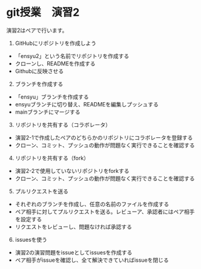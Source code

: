 # git授業　演習2
演習2はペアで行います。

1. GitHubにリポジトリを作成しよう
- 「ensyu2」という名前でリポジトリを作成する
- クローンし、READMEを作成する
- Githubに反映させる

2. ブランチを作成する
- 「ensyu」ブランチを作成する
- ensyuブランチに切り替え、READMEを編集しプッシュする
- mainブランチにマージする

3. リポジトリを共有する（コラボレータ）
- 演習2-1で作成したペアのどちらかのリポジトリにコラボレータを登録する
- クローン、コミット、プッシュの動作が問題なく実行できることを確認する

4. リポジトリを共有する（fork） 
- 演習2-2で使用していないリポジトリをforkする
- クローン、コミット、プッシュの動作が問題なく実行できることを確認する

5. プルリクエストを送る
- それぞれのブランチを作成し、任意の名前のファイルを作成する
- ペア相手に対してプルリクエストを送る。レビューア、承認者にはペア相手を設定する
- リクエストをレビューし、問題なければ承認する

6. issuesを使う
- 演習2の演習問題をissueとしてissuesを作成する
- ペア相手がissueを確認し、全て解決できていればissueを閉じる

